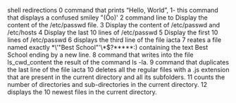  shell redirections
0 command that prints “Hello, World”,
1- this command that displays a confused smiley "(Ôo)' 
2 command line to Display the content of the /etc/passwd file.
3 Display the content of /etc/passwd and /etc/hosts
4 Display the last 10 lines of /etc/passwd
5 Display the first 10 lines of /etc/passwd
6 displays the third line of the file iacta
7 reates a file named exactly \*\\'"Best School"\'\\*$\?\*\*\*\*\*:) containing the text Best School ending by a new line.
8 command that writes into the file ls_cwd_content the result of the command ls -la.
9 command that duplicates the last line of the file iacta
10  deletes all the regular files with a .js extension that are present in the current directory and all its subfolders.
11 counts the number of directories and sub-directories in the current directory.
12 displays the 10 newest files in the current directory.
